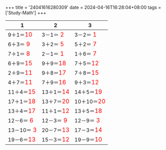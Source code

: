 +++ 
title = '24041616280309' 
date = 2024-04-16T16:28:04+08:00 
tags = ['Study-Math'] 
+++ 

1 | 2 | 3 
-- | -- | -- 
9＋1＝<font color=red size=4>10</font> | 3－1＝<font color=red size=4> 2</font> | 3－2＝<font color=red size=4> 1</font> 
6＋3＝<font color=red size=4> 9</font> | 3＋2＝<font color=red size=4> 5</font> | 5＋2＝<font color=red size=4> 7</font> 
7＋1＝<font color=red size=4> 8</font> | 2－1＝<font color=red size=4> 1</font> | 1＋6＝<font color=red size=4> 7</font> 
6＋9＝<font color=red size=4>15</font> | 9＋9＝<font color=red size=4>18</font> | 7＋5＝<font color=red size=4>12</font> 
2＋9＝<font color=red size=4>11</font> | 9＋8＝<font color=red size=4>17</font> | 7＋8＝<font color=red size=4>15</font> 
4＋7＝<font color=red size=4>11</font> | 7＋9＝<font color=red size=4>16</font> | 9＋3＝<font color=red size=4>12</font> 
11＋4＝<font color=red size=4>15</font> | 13＋1＝<font color=red size=4>14</font> | 14＋5＝<font color=red size=4>19</font> 
17＋1＝<font color=red size=4>18</font> | 13＋7＝<font color=red size=4>20</font> | 10＋10＝<font color=red size=4>20</font> 
13＋4＝<font color=red size=4>17</font> | 11＋1＝<font color=red size=4>12</font> | 13＋5＝<font color=red size=4>18</font> 
12－6＝<font color=red size=4> 6</font> | 12－3＝<font color=red size=4> 9</font> | 12－9＝<font color=red size=4> 3</font> 
13－10＝<font color=red size=4> 3</font> | 20－7＝<font color=red size=4>13</font> | 17－3＝<font color=red size=4>14</font> 
19－6＝<font color=red size=4>13</font> | 15－3＝<font color=red size=4>12</font> | 19－9＝<font color=red size=4>10</font> 

